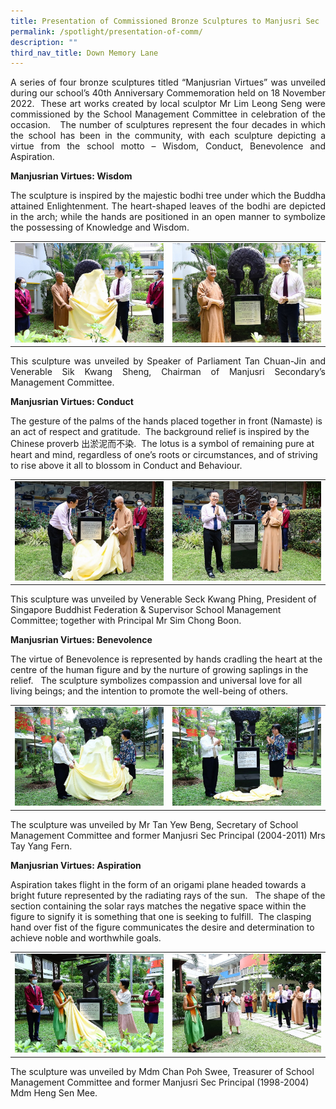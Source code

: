 ```yaml
---
title: Presentation of Commissioned Bronze Sculptures to Manjusri Sec
permalink: /spotlight/presentation-of-comm/
description: ""
third_nav_title: Down Memory Lane
---
```

<p style="text-align: justify;">A series of four bronze sculptures titled “Manjusrian Virtues” was unveiled during our school’s 40th Anniversary Commemoration held on 18 November 2022.&nbsp; These art works created by local sculptor Mr Lim Leong Seng were commissioned by the School Management Committee in celebration of the occasion.&nbsp;&nbsp; The number of sculptures represent the four decades in which the school has been in the community, with each sculpture depicting a virtue from the school motto – Wisdom, Conduct, Benevolence and Aspiration.</p>
 
**Manjusrian Virtues: Wisdom**  
	
<p style="text-align: justify;">The sculpture is inspired by the majestic bodhi tree under which the Buddha attained Enlightenment. The heart-shaped leaves of the bodhi are depicted in the arch; while the hands are positioned in an open manner to symbolize the possessing of Knowledge and Wisdom.</p>
	
	
|  |  |
| -------- | -------- | 
| ![](/images/Spotlight/Wisdom/wisdom1.jpg)   |    ![](/images/Spotlight/Wisdom/wisdom2.jpg)|

<p style="text-align: justify;">This sculpture was unveiled by Speaker of Parliament Tan Chuan-Jin and Venerable Sik Kwang Sheng, Chairman of Manjusri Secondary’s Management Committee.</p>
  
**Manjusrian Virtues: Conduct**  
 
The gesture of the palms of the hands placed together in front (Namaste) is an act of respect and gratitude.&nbsp; The background relief is inspired by the Chinese proverb 出淤泥而不染.&nbsp; The lotus is a symbol of remaining pure at heart and mind, regardless of one’s roots or circumstances, and of striving to rise above it all to blossom in Conduct and Behaviour.
	

|  |  |
| -------- | -------- | 
| ![](/images/Spotlight/Wisdom/wisdom3.jpg)   |    ![](/images/Spotlight/Wisdom/wisdom4.jpg)|

This sculpture was unveiled by Venerable Seck Kwang Phing, President of Singapore Buddhist Federation &amp; Supervisor School Management Committee; together with Principal Mr Sim Chong Boon.

**Manjusrian Virtues: Benevolence**  
 
The virtue of Benevolence is represented by hands cradling the heart at the centre of the human figure and by the nurture of growing saplings in the relief.&nbsp;&nbsp; The sculpture symbolizes compassion and universal love for all living beings; and the intention to promote the well-being of others.

	
|  |  |
| -------- | -------- | 
| ![](/images/Spotlight/Wisdom/wisdom5.jpg)   |    ![](/images/Spotlight/Wisdom/wisdom6.jpg)|

The sculpture was unveiled by Mr Tan Yew Beng, Secretary of School Management Committee and former Manjusri Sec Principal (2004-2011) Mrs Tay Yang Fern.
  
**Manjusrian Virtues: Aspiration**  
 
Aspiration takes flight in the form of an origami plane headed towards a bright future represented by the radiating rays of the sun.&nbsp;&nbsp; The shape of the section containing the solar rays matches the negative space within the figure to signify it is something that one is seeking to fulfill.&nbsp; The clasping hand over fist of the figure communicates the desire and determination to achieve noble and worthwhile goals.

	
|  |  |
| -------- | -------- | 
| ![](/images/Spotlight/Wisdom/wisdom7.jpg)   |    ![](/images/Spotlight/Wisdom/wisdom8.jpg)|
	
The sculpture was unveiled by Mdm Chan Poh Swee, Treasurer of School Management Committee and former Manjusri Sec Principal (1998-2004) Mdm Heng Sen Mee.<p></p>
<p></p>